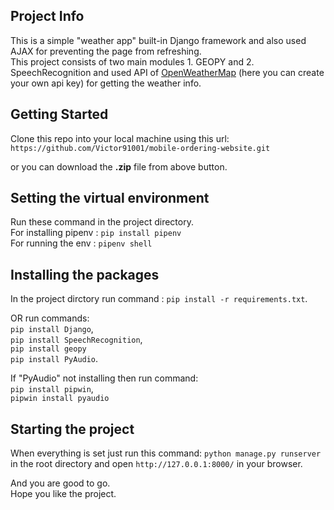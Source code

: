 ## Project Info

This is a simple "weather app" built-in Django framework and also used AJAX for preventing the page from refreshing.  
This project consists of two main modules 1. GEOPY and 2. SpeechRecognition and used API of [OpenWeatherMap](https://openweathermap.org/) (here you can create your own api key) for getting the weather info.

## Getting Started

Clone this repo into your local machine using this url:
`https://github.com/Victor91001/mobile-ordering-website.git`

or you can download the **.zip** file from above button.

## Setting the virtual environment

Run these command in the project directory.\
For installing pipenv : `pip install pipenv`\
For running the env : `pipenv shell`

## Installing the packages

In the project dirctory run command : `pip install -r requirements.txt`.

OR run commands:\
`pip install Django`,\
`pip install SpeechRecognition`,\
`pip install geopy`\
`pip install PyAudio`.

If "PyAudio" not installing then run command:\
`pip install pipwin`,\
`pipwin install pyaudio`

## Starting the project

When everything is set just run this command: `python manage.py runserver` in the root directory and open `http://127.0.0.1:8000/` in your browser.

And you are good to go.\
Hope you like the project.
